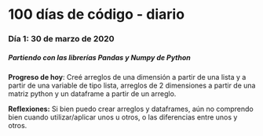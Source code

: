 # 100 días de código - diario

### Día 1: 30 de marzo de 2020 

##### Partiendo con las librerías Pandas y Numpy de Python

**Progreso de hoy**: Creé arreglos de una dimensión a partir de una lista y a partir de una variable de tipo lista, arreglos de 2 dimensiones a partir de una matriz python y un dataframe a partir de un arreglo.   

**Reflexiones:** Si bien puedo crear arreglos y dataframes, aún no comprendo bien cuando utilizar/aplicar unos u otros, o las diferencias entre unos y otros. 


